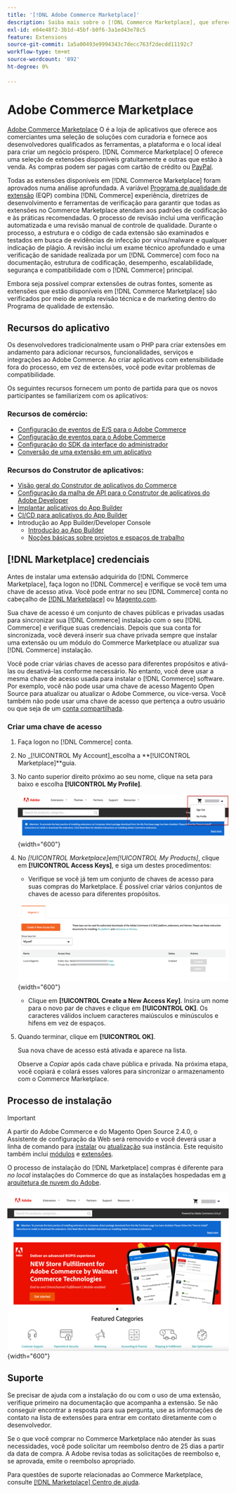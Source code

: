 ```yaml
---
title: '[!DNL Adobe Commerce Marketplace]'
description: Saiba mais sobre o [!DNL Commerce Marketplace], que oferece aos comerciantes uma seleção de soluções com curadoria e fornece aos desenvolvedores qualificados as ferramentas, a plataforma e o local ideal para criar um negócio próspero.
exl-id: e04e48f2-3b1d-45bf-b0f6-3a1ed43e78c5
feature: Extensions
source-git-commit: 1a5a00493e9994343c7decc763f2decdd11192c7
workflow-type: tm+mt
source-wordcount: '892'
ht-degree: 0%

---
```


# Adobe Commerce Marketplace

[Adobe Commerce Marketplace][1] O é a loja de aplicativos que oferece aos comerciantes uma seleção de soluções com curadoria e fornece aos desenvolvedores qualificados as ferramentas, a plataforma e o local ideal para criar um negócio próspero. [!DNL Commerce Marketplace] O oferece uma seleção de extensões disponíveis gratuitamente e outras que estão à venda. As compras podem ser pagas com cartão de crédito ou [PayPal][2].

Todas as extensões disponíveis em [!DNL Commerce Marketplace] foram aprovados numa análise aprofundada. A variável [Programa de qualidade de extensão][3] (EQP) combina [!DNL Commerce] experiência, diretrizes de desenvolvimento e ferramentas de verificação para garantir que todas as extensões no Commerce Marketplace atendam aos padrões de codificação e às práticas recomendadas. O processo de revisão inclui uma verificação automatizada e uma revisão manual de controle de qualidade. Durante o processo, a estrutura e o código de cada extensão são examinados e testados em busca de evidências de infecção por vírus/malware e qualquer indicação de plágio. A revisão inclui um exame técnico aprofundado e uma verificação de sanidade realizada por um [!DNL Commerce] com foco na documentação, estrutura de codificação, desempenho, escalabilidade, segurança e compatibilidade com o [!DNL Commerce] principal.

Embora seja possível comprar extensões de outras fontes, somente as extensões que estão disponíveis em [!DNL Commerce Marketplace] são verificados por meio de ampla revisão técnica e de marketing dentro do Programa de qualidade de extensão.

## Recursos do aplicativo

Os desenvolvedores tradicionalmente usam o PHP para criar extensões em andamento para adicionar recursos, funcionalidades, serviços e integrações ao Adobe Commerce. Ao criar aplicativos com extensibilidade fora do processo, em vez de extensões, você pode evitar problemas de compatibilidade.

Os seguintes recursos fornecem um ponto de partida para que os novos participantes se familiarizem com os aplicativos:

### Recursos de comércio:

- [Configuração de eventos de E/S para o Adobe Commerce](https://developer.adobe.com/commerce/extensibility/events/)
- [Configuração de eventos para o Adobe Commerce](https://developer.adobe.com/commerce/extensibility/events/configure-commerce/)
- [Configuração do SDK da interface do administrador](https://developer.adobe.com/commerce/extensibility/admin-ui-sdk/)
- [Conversão de uma extensão em um aplicativo](https://developer.adobe.com/commerce/extensibility/app-development/#how-do-i-port-an-extension-into-an-app)

### Recursos do Construtor de aplicativos:

- [Visão geral do Construtor de aplicativos do Commerce](https://developer.adobe.com/commerce/extensibility/app-development/)
- [Configuração da malha de API para o Construtor de aplicativos do Adobe Developer](https://developer.adobe.com/graphql-mesh-gateway/gateway/getting-started/)
- [Implantar aplicativos do App Builder](https://developer.adobe.com/app-builder/docs/guides/deployment/)
- [CI/CD para aplicativos do App Builder](https://developer.adobe.com/app-builder/docs/guides/deployment/ci_cd_for_firefly_apps/)
- Introdução ao App Builder/Developer Console
   - [Introdução ao App Builder](https://developer.adobe.com/app-builder/docs/getting_started/)
   - [Noções básicas sobre projetos e espaços de trabalho](https://developer.adobe.com/app-builder/docs/resources/videos/exploring/projects-and-workspaces/)

## [!DNL Marketplace] credenciais

Antes de instalar uma extensão adquirida do [!DNL Commerce Marketplace], faça logon no [!DNL Commerce] e verifique se você tem uma chave de acesso ativa. Você pode entrar no seu [!DNL Commerce] conta no cabeçalho de [[!DNL Marketplace]][1] ou [Magento.com][6].

Sua chave de acesso é um conjunto de chaves públicas e privadas usadas para sincronizar sua [!DNL Commerce] instalação com o seu [!DNL Commerce] e verifique suas credenciais. Depois que sua conta for sincronizada, você deverá inserir sua chave privada sempre que instalar uma extensão ou um módulo do Commerce Marketplace ou atualizar sua [!DNL Commerce] instalação.

Você pode criar várias chaves de acesso para diferentes propósitos e ativá-las ou desativá-las conforme necessário. No entanto, você deve usar a mesma chave de acesso usada para instalar o [!DNL Commerce] software. Por exemplo, você não pode usar uma chave de acesso Magento Open Source para atualizar ou atualizar o Adobe Commerce, ou vice-versa. Você também não pode usar uma chave de acesso que pertença a outro usuário ou que seja de um [conta compartilhada](commerce-account-share.md).

### Criar uma chave de acesso

1. Faça logon no [!DNL Commerce] conta.

1. No _[!UICONTROL My Account]_escolha a **[!UICONTROL Marketplace]**guia.

1. No canto superior direito próximo ao seu nome, clique na seta para baixo e escolha **[!UICONTROL My Profile]**.

   ![Seu [!DNL Marketplace] perfil](./assets/marketplace-profile.png){width="600"}

1. No _[!UICONTROL Marketplace]_em_[!UICONTROL My Products]_, clique em **[!UICONTROL Access Keys]**, e siga um destes procedimentos:

   - Verifique se você já tem um conjunto de chaves de acesso para suas compras do Marketplace. É possível criar vários conjuntos de chaves de acesso para diferentes propósitos.

   ![Teclas de acesso](./assets/access-keys.png){width="600"}

   - Clique em **[!UICONTROL Create a New Access Key]**. Insira um nome para o novo par de chaves e clique em **[!UICONTROL OK]**. Os caracteres válidos incluem caracteres maiúsculos e minúsculos e hifens em vez de espaços.

1. Quando terminar, clique em **[!UICONTROL OK]**.

   Sua nova chave de acesso está ativada e aparece na lista.

   Observe a _Copiar_ após cada chave pública e privada. Na próxima etapa, você copiará e colará esses valores para sincronizar o armazenamento com o Commerce Marketplace.

## Processo de instalação

>[!IMPORTANT]
>
>A partir do Adobe Commerce e do Magento Open Source 2.4.0, o Assistente de configuração da Web será removido e você deverá usar a linha de comando para [instalar](https://experienceleague.adobe.com/docs/commerce-operations/installation-guide/advanced.html) ou [atualização](https://experienceleague.adobe.com/docs/commerce-operations/upgrade-guide/implementation/perform-upgrade.html) sua instância. Este requisito também inclui [módulos](https://experienceleague.adobe.com/docs/commerce-operations/upgrade-guide/modules/upgrade.html) e [extensões](https://experienceleague.adobe.com/docs/commerce-operations/installation-guide/tutorials/extensions.html).

O processo de instalação do [!DNL Marketplace] compras é diferente para _no local_ instalações do Commerce do que as instalações hospedadas em [a arquitetura de nuvem do Adobe][4].

![Commerce Marketplace](./assets/marketplace.png){width="600"}

## Suporte

Se precisar de ajuda com a instalação do ou com o uso de uma extensão, verifique primeiro na documentação que acompanha a extensão. Se não conseguir encontrar a resposta para sua pergunta, use as informações de contato na lista de extensões para entrar em contato diretamente com o desenvolvedor.

Se o que você comprar no Commerce Marketplace não atender às suas necessidades, você pode solicitar um reembolso dentro de 25 dias a partir da data de compra. A Adobe revisa todas as solicitações de reembolso e, se aprovada, emite o reembolso apropriado.

Para questões de suporte relacionadas ao Commerce Marketplace, consulte [[!DNL Marketplace] Centro de ajuda][5].

[1]: https://marketplace.magento.com/
[2]: https://www.paypal.com/us/home
[3]: https://developer.adobe.com/commerce/marketplace/guides/sellers/extension-quality-program/
[4]: https://www.adobe.com/commerce/magento/enterprise.html
[5]: https://marketplacesupport.magento.com/hc/en-us
[6]: https://business.adobe.com/products/magento/magento-commerce.html
